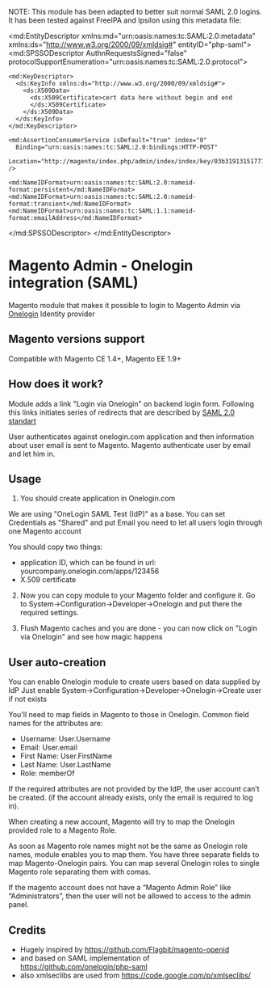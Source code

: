 NOTE:
This module has been adapted to better suit normal SAML 2.0 logins.
It has been tested against FreeIPA and Ipsilon using this metadata file:

<?xml version='1.0' encoding='UTF-8'?>
<md:EntityDescriptor xmlns:md="urn:oasis:names:tc:SAML:2.0:metadata" xmlns:ds="http://www.w3.org/2000/09/xmldsig#" entityID="php-saml">
  <md:SPSSODescriptor
      AuthnRequestsSigned="false"
      protocolSupportEnumeration="urn:oasis:names:tc:SAML:2.0:protocol">

    <md:KeyDescriptor>
      <ds:KeyInfo xmlns:ds="http://www.w3.org/2000/09/xmldsig#">
        <ds:X509Data>
          <ds:X509Certificate>cert data here without begin and end
          </ds:X509Certificate>
        </ds:X509Data>
      </ds:KeyInfo>
    </md:KeyDescriptor>

    <md:AssertionConsumerService isDefault="true" index="0"
      Binding="urn:oasis:names:tc:SAML:2.0:bindings:HTTP-POST"
      Location="http://magento/index.php/admin/index/index/key/03b31913151771f3e1b18c2b230aa110/" />

    <md:NameIDFormat>urn:oasis:names:tc:SAML:2.0:nameid-format:persistent</md:NameIDFormat>
    <md:NameIDFormat>urn:oasis:names:tc:SAML:2.0:nameid-format:transient</md:NameIDFormat>
    <md:NameIDFormat>urn:oasis:names:tc:SAML:1.1:nameid-format:emailAddress</md:NameIDFormat>
  </md:SPSSODescriptor>
</md:EntityDescriptor>

Magento Admin - Onelogin integration (SAML)
===========================================

Magento module that makes it possible to login to Magento Admin via [Onelogin](http://onelogin.com) Identity provider

Magento versions support
------------------------
Compatible with Magento CE 1.4+, Magento EE 1.9+

How does it work?
-----------------

Module adds a link "Login via Onelogin" on backend login form. Following this links initiates series of redirects that are described by [SAML 2.0 standart](http://en.wikipedia.org/wiki/SAML_2.0)

User authenticates against onelogin.com application and then information about user email is sent to Magento. Magento authenticate user by email and let him in.


Usage
--------------

1. You should create application in Onelogin.com

We are using "OneLogin SAML Test (IdP)" as a base.
You can set Credentials as "Shared" and put Email you need to let all users login through one Magento account

You should copy two things:
- application ID, which can be found in url: yourcompany.onelogin.com/apps/123456
- X.509 certificate

2. Now you can copy module to your Magento folder and configure it.
Go to System->Configuration->Developer->Onelogin and put there the required settings.

3. Flush Magento caches and you are done - you can now click on "Login via Onelogin" and see how magic happens


User auto-creation
--------------
You can enable Onelogin module to create users based on data supplied by IdP
Just enable System->Configuration->Developer->Onelogin->Create user if not exists 


You'll need to map fields in Magento to those in Onelogin.
Common field names for the attributes are:

  * Username:  User.Username
  * Email: User.email
  * First Name: User.FirstName
  * Last Name: User.LastName
  * Role: memberOf

If the required attributes are not provided by the IdP, the user account can’t be created.
(if the account already exists, only the email is required to log in).

When creating a new account, Magento will try to map the Onelogin provided role to a Magento Role.

As soon as Magento role names might not be the same as Onelogin role names, module enables you to map them. You have three separate fields to map Magento-Onelogin pairs.
You can map several Onelogin roles to single Magento role separating them with comas.

If the magento account does not have a “Magento Admin Role” like “Administrators”, then the user will not be allowed to access to the admin panel.

Credits
--------------
 - Hugely inspired by https://github.com/Flagbit/magento-openid
 - and based on SAML implementation of https://github.com/onelogin/php-saml
 - also xmlseclibs are used from https://code.google.com/p/xmlseclibs/

